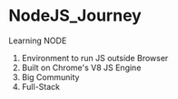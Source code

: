 # NodeJS_Journey
Learning NODE 

1. Environment to run JS outside Browser 
2. Built on Chrome's V8 JS Engine
3. Big Community
4. Full-Stack